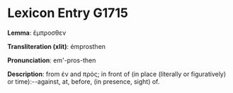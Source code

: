 # Lexicon Entry G1715

**Lemma**: ἔμπροσθεν

**Transliteration (xlit)**: émprosthen

**Pronunciation**: em'-pros-then

**Description**:
from ἐν and πρός; in front of (in place (literally or figuratively) or time):--against, at, before, (in presence, sight) of.
